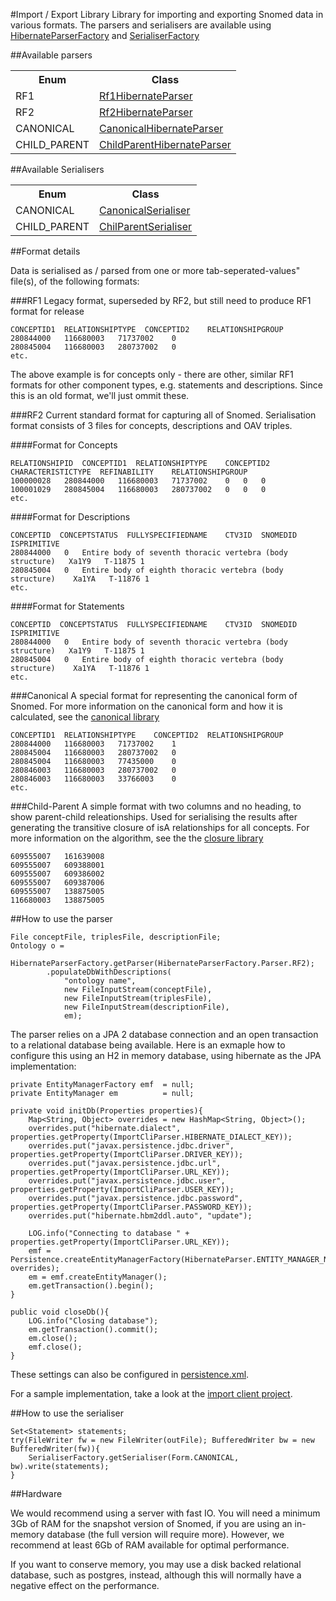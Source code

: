 #Import / Export Library
Library for importing and exporting Snomed data in various formats. The parsers and serialisers are available using [HibernateParserFactory](/lib/importexport/src/main/java/com/ihtsdo/snomed/service/parser/HibernateParserFactory.java) and [SerialiserFactory](/lib/importexport/src/main/java/com/ihtsdo/snomed/service/serialiser/SerialiserFactory.java)

##Available parsers

<table>
  <tr>
    <th>Enum</th>
    <th>Class</th>
  </tr>
  <tr>
    <td>RF1</td>
    <td><a href="../importexport/src/main/java/com/ihtsdo/snomed/service/parser/Rf1HibernateParser.java">Rf1HibernateParser</a></td>
  </tr>
  <tr>
    <td>RF2</td>
    <td><a href="../importexport/src/main/java/com/ihtsdo/snomed/service/parser/Rf2HibernateParser.java">Rf2HibernateParser</a></td>
  </tr>
  <tr>
    <td>CANONICAL</td>
    <td><a href="../importexport/src/main/java/com/ihtsdo/snomed/service/parser/CanonicalHibernateParser.java">CanonicalHibernateParser</a></td>
  </tr>
  <tr>
    <td>CHILD_PARENT</td>
    <td><a href="../importexport/src/main/java/com/ihtsdo/snomed/service/parser/ChildParentHibernateParser.java">ChildParentHibernateParser</a></td>
  </tr>      
</table>

##Available Serialisers

<table>
  <tr>
    <th>Enum</th>
    <th>Class</th>
  </tr>
  <tr>
    <td>CANONICAL</td>
    <td><a href="../importexport/src/main/java/com/ihtsdo/snomed/service/serialiser/CanonicalSerialiser.java">CanonicalSerialiser</a></td>
  </tr>
  <tr>
    <td>CHILD_PARENT</td>
    <td><a href="../importexport/src/main/java/com/ihtsdo/snomed/service/serialiser/ChildParentSerialiser.java">ChilParentSerialiser</a></td>
  </tr>  
</table>


##Format details

Data is serialised as / parsed from one or more tab-seperated-values" file(s), of the following formats:


###RF1
Legacy format, superseded by RF2, but still need to produce RF1 format for release

    CONCEPTID1  RELATIONSHIPTYPE  CONCEPTID2    RELATIONSHIPGROUP
    280844000   116680003   71737002    0
    280845004   116680003   280737002   0
    etc.

The above example is for concepts only - there are other, similar RF1 formats for other component types, e.g. statements and descriptions. Since this is an old format, we'll just ommit these. 


###RF2
Current standard format for capturing all of Snomed. Serialisation format consists of 3 files for concepts, descriptions and OAV triples. 

####Format for Concepts

    RELATIONSHIPID  CONCEPTID1  RELATIONSHIPTYPE    CONCEPTID2  CHARACTERISTICTYPE  REFINABILITY    RELATIONSHIPGROUP
    100000028   280844000   116680003   71737002    0   0   0
    100001029   280845004   116680003   280737002   0   0   0
    etc.

####Format for Descriptions

    CONCEPTID  CONCEPTSTATUS  FULLYSPECIFIEDNAME    CTV3ID  SNOMEDID    ISPRIMITIVE
    280844000   0   Entire body of seventh thoracic vertebra (body structure)   Xa1Y9   T-11875 1
    280845004   0   Entire body of eighth thoracic vertebra (body structure)    Xa1YA   T-11876 1
    etc.

####Format for Statements

    CONCEPTID  CONCEPTSTATUS  FULLYSPECIFIEDNAME    CTV3ID  SNOMEDID    ISPRIMITIVE
    280844000   0   Entire body of seventh thoracic vertebra (body structure)   Xa1Y9   T-11875 1
    280845004   0   Entire body of eighth thoracic vertebra (body structure)    Xa1YA   T-11876 1
    etc.

###Canonical
A special format for representing the canonical form of Snomed. For more information on the canonical form and how it is calculated, see the [canonical library](/lib/canonical/README.md)

    CONCEPTID1  RELATIONSHIPTYPE    CONCEPTID2  RELATIONSHIPGROUP
    280844000   116680003   71737002    1
    280845004   116680003   280737002   0
    280845004   116680003   77435000    0
    280846003   116680003   280737002   0
    280846003   116680003   33766003    0
    etc.


###Child-Parent
A simple format with two columns and no heading, to show parent-child releationships. Used for serialising the results after generating the transitive closure of isA relationships for all concepts. For more information on the algorithm, see the the [closure library](/lib/closure/README.md)

    609555007   161639008
    609555007   609388001
    609555007   609386002
    609555007   609387006
    609555007   138875005
    116680003   138875005

##How to use the parser

    File conceptFile, triplesFile, descriptionFile;
    Ontology o = 
        HibernateParserFactory.getParser(HibernateParserFactory.Parser.RF2);
            .populateDbWithDescriptions(
                "ontology name", 
                new FileInputStream(conceptFile), 
                new FileInputStream(triplesFile), 
                new FileInputStream(descriptionFile), 
                em);

The parser relies on a JPA 2 database connection and an open transaction to a relational database being available. Here is an exmaple how to configure this using an H2 in memory database, using hibernate as the JPA implementation:

    private EntityManagerFactory emf  = null;
    private EntityManager em          = null;

    private void initDb(Properties properties){
        Map<String, Object> overrides = new HashMap<String, Object>();
        overrides.put("hibernate.dialect", properties.getProperty(ImportCliParser.HIBERNATE_DIALECT_KEY));
        overrides.put("javax.persistence.jdbc.driver", properties.getProperty(ImportCliParser.DRIVER_KEY));
        overrides.put("javax.persistence.jdbc.url", properties.getProperty(ImportCliParser.URL_KEY));
        overrides.put("javax.persistence.jdbc.user", properties.getProperty(ImportCliParser.USER_KEY));
        overrides.put("javax.persistence.jdbc.password", properties.getProperty(ImportCliParser.PASSWORD_KEY));
        overrides.put("hibernate.hbm2ddl.auto", "update");
        
        LOG.info("Connecting to database " + properties.getProperty(ImportCliParser.URL_KEY));
        emf = Persistence.createEntityManagerFactory(HibernateParser.ENTITY_MANAGER_NAME_FROM_PERSISTENCE_XML, overrides);
        em = emf.createEntityManager();
        em.getTransaction().begin();
    }

    public void closeDb(){
        LOG.info("Closing database");
        em.getTransaction().commit();
        em.close();
        emf.close();
    }

These settings can also be configured in [persistence.xml](/client/import-main/src/main/resources/META-INF/persistence.xml).

For a sample implementation, take a look at the [import client project](/client/import-main).

##How to use the serialiser

    Set<Statement> statements;
    try(FileWriter fw = new FileWriter(outFile); BufferedWriter bw = new BufferedWriter(fw)){
        SerialiserFactory.getSerialiser(Form.CANONICAL, bw).write(statements);
    }

##Hardware

We would recommend using a server with fast IO. You will need a minimum 3Gb of RAM for the snapshot version of Snomed, if you are using an in-memory database (the full version will require more). However, we recommend at least 6Gb of RAM available for optimal performance. 

If you want to conserve memory, you may use a disk backed relational database, such as postgres, instead, although this will normally have a negative effect on the performance.
